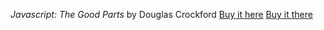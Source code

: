 _Javascript: The Good Parts_ by Douglas Crockford [Buy it here](http://www.amazon.com/gp/product/0596517742/ref=s9_simh_gw_p14_d17_g14_i2?pf_rd_m=ATVPDKIKX0DER&pf_rd_s=center-5&pf_rd_r=0WXEAC115X9JAM15WSHM&pf_rd_t=101&pf_rd_p=470939291&pf_rd_i=507846) [Buy it there](http://www.amazon.com/gp/product/0596517742/ref=s9_simh_gw_p14_d17_g14_i2?pf_rd_m=ATVPDKIKX0DER&pf_rd_s=center-5&pf_rd_r=0WXEAC115X9JAM15WSHM&pf_rd_t=101&pf_rd_p=470939291&pf_rd_i=507846)